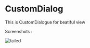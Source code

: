 # CustomDialog


This is CustomDialogue for beatiful view

Screenshots :

![failed](https://user-images.githubusercontent.com/44651301/102343003-0aa83a80-3fc0-11eb-8173-76f30e5d878a.png)

